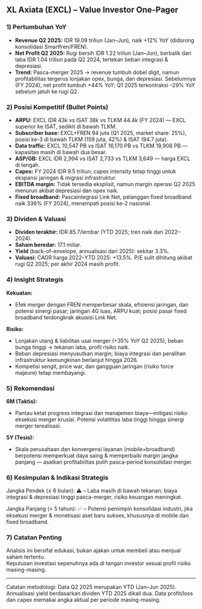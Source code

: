 ## XL Axiata (EXCL) – Value Investor One-Pager

### 1) Pertumbuhan YoY
- **Revenue Q2 2025:** IDR 19.09 triliun (Jan–Jun), naik +12% YoY (didorong konsolidasi Smartfren/FREN).
- **Net Profit Q2 2025:** Rugi bersih IDR 1.22 triliun (Jan–Jun), berbalik dari laba IDR 1.04 triliun pada Q2 2024, tertekan beban integrasi & depresiasi.
- **Trend:** Pasca-merger 2025 → revenue tumbuh dobel digit, namun profitabilitas tergerus lonjakan opex, bunga, dan depresiasi. Sebelumnya (FY 2024), net profit tumbuh +44% YoY; Q1 2025 terkontraksi –29% YoY sebelum jatuh ke rugi Q2.

### 2) Posisi Kompetitif (Bullet Points)
- **ARPU:** EXCL IDR 43k vs ISAT 38k vs TLKM 44.4k (FY 2024) — EXCL superior ke ISAT, sedikit di bawah TLKM.
- **Subscriber base:** EXCL+FREN 94 juta (Q1 2025, market share: 25%), posisi ke-3 di bawah TLKM (159 juta, 42%) & ISAT (94.7 juta).
- **Data traffic:** EXCL 10,547 PB vs ISAT 16,170 PB vs TLKM 19,908 PB — kapasitas masih di bawah dua besar.
- **ASP/GB:** EXCL IDR 2,994 vs ISAT 2,733 vs TLKM 3,649 — harga EXCL di tengah.
- **Capex:** FY 2024 IDR 9.5 triliun; capex intensity tetap tinggi untuk ekspansi jaringan & migrasi infrastruktur.
- **EBITDA margin:** Tidak tersedia eksplisit, namun margin operasi Q2 2025 menurun akibat depresiasi dan opex naik.
- **Fixed broadband:** Pascaintegrasi Link Net, pelanggan fixed broadband naik 336% (FY 2024), menempati posisi ke-2 nasional.

### 3) Dividen & Valuasi
- **Dividen terakhir:** IDR 85.7/lembar (YTD 2025; tren naik dari 2022–2024).
- **Saham beredar:** 17.1 miliar.
- **Yield** (back-of-envelope, annualisasi dari 2025): sekitar 3.3%.
- **Valuasi:** CAGR harga 2022–YTD 2025: +13.5%. P/E sulit dihitung akibat rugi Q2 2025; per akhir 2024 masih profit.

### 4) Insight Strategis
**Kekuatan:**  
- Efek merger dengan FREN memperbesar skala, efisiensi jaringan, dan potensi sinergi pasar; jaringan 4G luas, ARPU kuat; posisi pasar fixed broadband terdongkrak akuisisi Link Net.
  
**Risiko:**  
- Lonjakan utang & liabilitas usai merger (+35% YoY Q2 2025), beban bunga tinggi → tekanan laba, profil risiko naik.
- Beban depresiasi menyusutkan margin; biaya integrasi dan peralihan infrastruktur kemungkinan berlanjut hingga 2026.
- Kompetisi sengit, price war, dan gangguan jaringan (risiko force majeure) tetap membayangi.

### 5) Rekomendasi
**6M (Taktis):**  
- Pantau ketat progress integrasi dan manajemen biaya—mitigasi risiko eksekusi merger krusial. Potensi volatilitas laba tinggi hingga sinergi merger terealisasi.

**5Y (Tesis):**  
- Skala perusahaan dan konvergensi layanan (mobile+broadband) berpotensi memperkuat daya saing & memperbaiki margin jangka panjang — asalkan profitabilitas pulih pasca-period konsolidasi merger.

### 6) Kesimpulan & Indikasi Strategis
Jangka Pendek (≤ 6 bulan): ⚠️ – Laba masih di bawah tekanan; biaya integrasi & depresiasi tinggi pasca-merger, risiko keuangan meningkat.
 
Jangka Panjang (> 5 tahun): ✅ – Potensi pemimpin konsolidasi industri, jika eksekusi merger & monetisasi aset baru sukses, khususnya di mobile dan fixed broadband.

### 7) Catatan Penting
Analisis ini bersifat edukasi, bukan ajakan untuk membeli atau menjual saham tertentu.  
Keputusan investasi sepenuhnya ada di tangan investor sesuai profil risiko masing-masing.

---
Catatan metodologi: Data Q2 2025 merupakan YTD (Jan–Jun 2025). Annualisasi yield berdasarkan dividen YTD 2025 dikali dua. Data profit/loss dan capex memakai angka aktual per periode masing-masing.